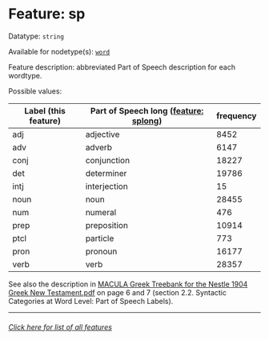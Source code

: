 # Feature: sp

Datatype: `string`

Available for nodetype(s): [`word`](wordnodefeatures.md#readme)

Feature description: abbreviated Part of Speech description for each wordtype.

Possible values:

Label (this feature) | Part of Speech long ([feature: splong](splong.md#readme)) | frequency
--- | --- | ---
adj | adjective | 8452
adv | adverb | 6147
conj | conjunction | 18227
det | determiner | 19786
intj | interjection | 15
noun | noun | 28455
num | numeral | 476
prep | preposition | 10914
ptcl | particle | 773
pron | pronoun | 16177
verb | verb | 28357

See also the description in [MACULA Greek Treebank for the Nestle 1904 Greek New Testament.pdf](https://nbviewer.org/github/biblicalhumanities/greek-new-testament/blob/master/syntax-trees/nestle1904/doc/Nestle%201904%20Treebank%20Documentation.pdf) on page 6 and 7 (section 2.2. Syntactic Categories at Word Level: Part of Speech Labels).

---
###### [Click here for list of all features](home.md#readme)
